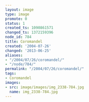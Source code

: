 ```yaml
---
layout: image
type: image
promote: 0
status: 1
created_ts: 1090861571
changed_ts: 1372159396
node_id: 784
title: Coromandel
created: '2004-07-26'
changed: '2013-06-25'
aliases:
- "/2004/07/26/coromandel/"
- "/node/784/"
permalink: "/2004/07/26/coromandel/"
tags:
- Coromandel
images:
- src: image/images/img_2338-784.jpg
  name: img_2338-784.jpg
---
```


